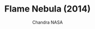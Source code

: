 ---
title: "Flame Nebula (2014)"
subtitle: "Chandra NASA"
displayImg: "img/covers/Flame Nebula, 2014, Chandra NASA.jpg"
customForwardUrl: ""
---